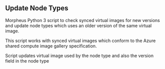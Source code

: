 ## Update Node Types

Morpheus Python 3 script to check synced virtual images for new versions and update node types 
which uses an older version of the same virtual image.

This script works with synced virtual images which conform to the Azure shared compute 
image gallery specification.

Script updates virtual image used by the node type and also the version field in the node type